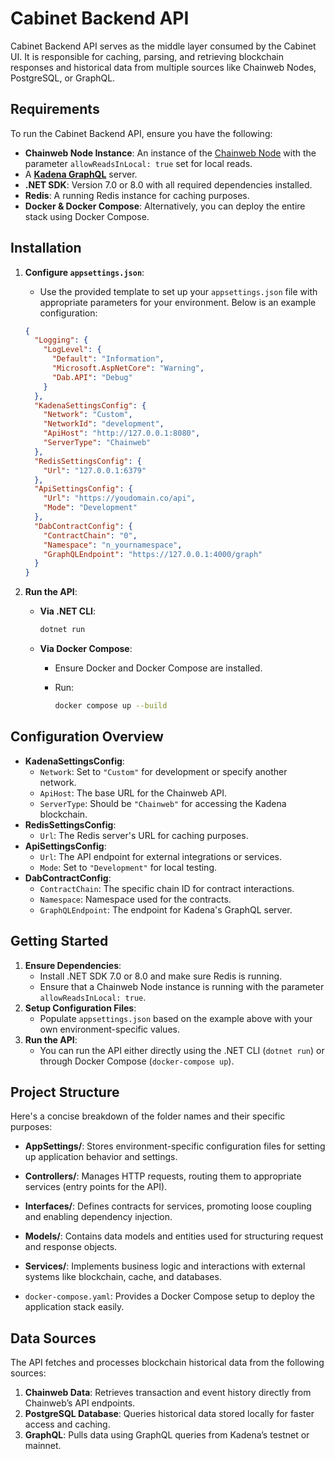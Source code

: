 # Cabinet Backend API

Cabinet Backend API serves as the middle layer consumed by the Cabinet UI. It is responsible for caching, parsing, and retrieving blockchain responses and historical data from multiple sources like Chainweb Nodes, PostgreSQL, or GraphQL.

## Requirements

To run the Cabinet Backend API, ensure you have the following:

- **Chainweb Node Instance**: An instance of the [Chainweb Node](https://github.com/kadena-io/chainweb-node) with the parameter `allowReadsInLocal: true` set for local reads.
- A **[Kadena GraphQL](https://github.com/kadena-community/kadena.js/tree/main/packages/apps/graph)** server.
- **.NET SDK**: Version 7.0 or 8.0 with all required dependencies installed.
- **Redis**: A running Redis instance for caching purposes.
- **Docker & Docker Compose**: Alternatively, you can deploy the entire stack using Docker Compose.

## Installation

1. **Configure `appsettings.json`**:
   - Use the provided template to set up your `appsettings.json` file with appropriate parameters for your environment. Below is an example configuration:

   ```json
   {
     "Logging": {
       "LogLevel": {
         "Default": "Information",
         "Microsoft.AspNetCore": "Warning",
         "Dab.API": "Debug"
       }
     },
     "KadenaSettingsConfig": {
       "Network": "Custom",
       "NetworkId": "development",
       "ApiHost": "http://127.0.0.1:8080",
       "ServerType": "Chainweb"
     },
     "RedisSettingsConfig": {
       "Url": "127.0.0.1:6379"
     },
     "ApiSettingsConfig": {
       "Url": "https://youdomain.co/api",
       "Mode": "Development"
     },
     "DabContractConfig": {
       "ContractChain": "0",
       "Namespace": "n_yournamespace",
       "GraphQLEndpoint": "https://127.0.0.1:4000/graph"
     }
   }
   ```

2. **Run the API**:
   - **Via .NET CLI**:
     ```bash
     dotnet run
     ```
   - **Via Docker Compose**:
     - Ensure Docker and Docker Compose are installed.
     - Run:
     
       ```bash
       docker compose up --build 
       ```

## Configuration Overview

- **KadenaSettingsConfig**:
  - `Network`: Set to `"Custom"` for development or specify another network.
  - `ApiHost`: The base URL for the Chainweb API.
  - `ServerType`: Should be `"Chainweb"` for accessing the Kadena blockchain.
- **RedisSettingsConfig**:
  - `Url`: The Redis server's URL for caching purposes.
- **ApiSettingsConfig**:
  - `Url`: The API endpoint for external integrations or services.
  - `Mode`: Set to `"Development"` for local testing.
- **DabContractConfig**:
  - `ContractChain`: The specific chain ID for contract interactions.
  - `Namespace`: Namespace used for the contracts.
  - `GraphQLEndpoint`: The endpoint for Kadena's GraphQL server.

## Getting Started

1. **Ensure Dependencies**:
   - Install .NET SDK 7.0 or 8.0 and make sure Redis is running.
   - Ensure that a Chainweb Node instance is running with the parameter `allowReadsInLocal: true`.
2. **Setup Configuration Files**:
   - Populate `appsettings.json` based on the example above with your own environment-specific values.
3. **Run the API**:
   - You can run the API either directly using the .NET CLI (`dotnet run`) or through Docker Compose (`docker-compose up`).

## Project Structure

Here's a concise breakdown of the folder names and their specific purposes:

- **AppSettings/**: Stores environment-specific configuration files for setting up application behavior and settings.

- **Controllers/**: Manages HTTP requests, routing them to appropriate services (entry points for the API).

- **Interfaces/**: Defines contracts for services, promoting loose coupling and enabling dependency injection.

- **Models/**: Contains data models and entities used for structuring request and response objects.

- **Services/**: Implements business logic and interactions with external systems like blockchain, cache, and databases.

- `docker-compose.yaml`: Provides a Docker Compose setup to deploy the application stack easily.

## Data Sources

The API fetches and processes blockchain historical data from the following sources:

1. **Chainweb Data**: Retrieves transaction and event history directly from Chainweb’s API endpoints.
2. **PostgreSQL Database**: Queries historical data stored locally for faster access and caching.
3. **GraphQL**: Pulls data using GraphQL queries from Kadena’s testnet or mainnet.

